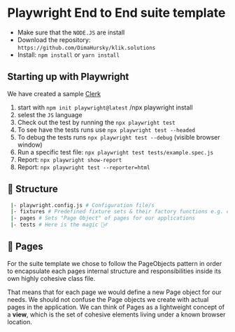 # Playwright End to End suite template


- Make sure that the `NODE.JS` are install
- Download the repository: `https://github.com/DimaHursky/klik.solutions`
- Install: `npm install` or `yarn install`

## Starting up with Playwright

We have created a sample [Clerk](https://playwright.dev/docs/intro#installing-playwright)

1. start with `npm init playwright@latest` /npx playwright install
2. selest the  `JS` language
3. Check out the test by running the `npx playwright test`
4. To see have the tests runs use `npx playwright test --headed`
5. To debug the tests runs `npx playwright test --debug` (visible browser window)
6. Run a specific test file: `npx playwright test tests/example.spec.js`
6. Report: `npx playwright show-report`
6. Report: `npx playwright test --reporter=html`


## 📁 Structure

```sh
 |- playwright.config.js # Configuration file/s
 |- fixtures # Predefined fixture sets & their factory functions e.g. createSignupAttributes
 |- pages # Sets "Page Object" of pages for our applications
 |- tests # Here is the magic 🧙‍♂️
```

## 📜 Pages

For the suite template we chose to follow the PageObjects pattern in order to encapsulate each pages internal structure and responsibilities inside its own highly cohesive class file.

That means that for each page we would define a new Page object for our needs. We should not confuse the Page objects we create with actual pages in the application. We can think of Pages as a lightweight concept of a **view**, which is the set of cohesive elements living under a known browser location.


